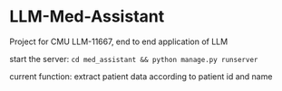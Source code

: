 # LLM-Med-Assistant
Project for CMU LLM-11667, end to end application of LLM
  
start the server: `cd med_assistant && python manage.py runserver`
  
current function: extract patient data according to patient id and name
